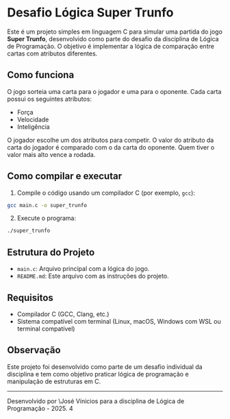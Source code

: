 # Desafio Lógica Super Trunfo

Este é um projeto simples em linguagem C para simular uma partida do jogo **Super Trunfo**, desenvolvido como parte do desafio da disciplina de Lógica de Programação. O objetivo é implementar a lógica de comparação entre cartas com atributos diferentes.

## Como funciona

O jogo sorteia uma carta para o jogador e uma para o oponente. Cada carta possui os seguintes atributos:

* Força
* Velocidade
* Inteligência

O jogador escolhe um dos atributos para competir. O valor do atributo da carta do jogador é comparado com o da carta do oponente. Quem tiver o valor mais alto vence a rodada.

## Como compilar e executar

1. Compile o código usando um compilador C (por exemplo, `gcc`):

```bash
gcc main.c -o super_trunfo
```

2. Execute o programa:

```bash
./super_trunfo
```

## Estrutura do Projeto

* `main.c`: Arquivo principal com a lógica do jogo.
* `README.md`: Este arquivo com as instruções do projeto.

## Requisitos

* Compilador C (GCC, Clang, etc.)
* Sistema compatível com terminal (Linux, macOS, Windows com WSL ou terminal compatível)

## Observação

Este projeto foi desenvolvido como parte de um desafio individual da disciplina e tem como objetivo praticar lógica de programação e manipulação de estruturas em C.

---

Desenvolvido por \José Vinicios para a disciplina de Lógica de Programação - 2025.
4
